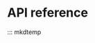 # API reference

<!--
  Change this to the things you want documented.
  See https://mkdocstrings.github.io/
-->

::: mkdtemp
